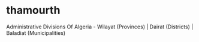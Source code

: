 # thamourth
Administrative Divisions Of Algeria - Wilayat (Provinces) | Dairat (Districts) | Baladiat (Municipalities)
